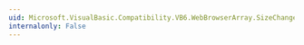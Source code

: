 ```yaml
---
uid: Microsoft.VisualBasic.Compatibility.VB6.WebBrowserArray.SizeChanged
internalonly: False
---
```

